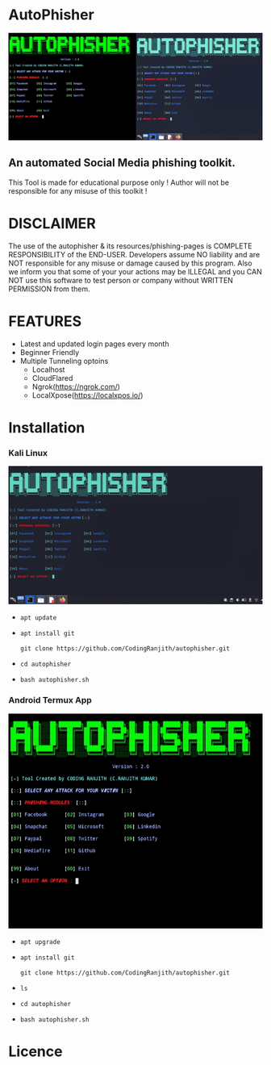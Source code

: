 # AutoPhisher

![](https://github.com/CodingRanjith/autophisher/blob/main/crkgithub/logo.jpg)

   ## An automated Social Media phishing toolkit. 
   This Tool is made for educational purpose only ! Author will not be responsible for any misuse of this toolkit ! 

# DISCLAIMER

The use of the autophisher & its resources/phishing-pages is COMPLETE RESPONSIBILITY of the END-USER. Developers assume NO liability and are NOT responsible for any misuse or damage caused by this program. Also we inform you that some of your your actions may be ILLEGAL and you CAN NOT use this software to test person or company without WRITTEN PERMISSION from them.

# FEATURES

- Latest and updated login pages every month
- Beginner Friendly
- Multiple Tunneling optoins
    * Localhost
    * CloudFlared
    * Ngrok(https://ngrok.com/)
    * LocalXpose(https://localxpos.io/)

# Installation

### Kali Linux

![](https://github.com/CodingRanjith/autophisher/blob/main/crkgithub/linuxlogo.jpg)

- `apt update`
- `apt install git`

      git clone https://github.com/CodingRanjith/autophisher.git
      
- `cd autophisher`
- `bash autophisher.sh`

### Android Termux App

![](https://github.com/CodingRanjith/autophisher/blob/main/crkgithub/android.jpg)

- `apt upgrade`
- `apt install git`

      git clone https://github.com/CodingRanjith/autophisher.git
      
- `ls`
- `cd autophisher`
- `bash autophisher.sh`

# Licence






